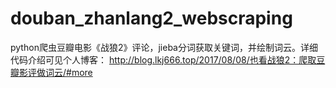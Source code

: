 # douban_zhanlang2_webscraping
python爬虫豆瓣电影《战狼2》评论，jieba分词获取关键词，并绘制词云。详细代码介绍可见个人博客：
http://blog.lkj666.top/2017/08/08/也看战狼2：爬取豆瓣影评做词云/#more
